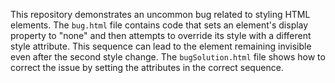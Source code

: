 This repository demonstrates an uncommon bug related to styling HTML elements.  The `bug.html` file contains code that sets an element's display property to "none" and then attempts to override its style with a different style attribute. This sequence can lead to the element remaining invisible even after the second style change. The `bugSolution.html` file shows how to correct the issue by setting the attributes in the correct sequence.